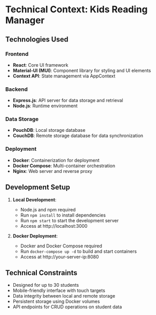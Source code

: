 # Technical Context: Kids Reading Manager

## Technologies Used

### Frontend
- **React**: Core UI framework
- **Material-UI (MUI)**: Component library for styling and UI elements
- **Context API**: State management via AppContext

### Backend
- **Express.js**: API server for data storage and retrieval
- **Node.js**: Runtime environment

### Data Storage
- **PouchDB**: Local storage database
- **CouchDB**: Remote storage database for data synchronization

### Deployment
- **Docker**: Containerization for deployment
- **Docker Compose**: Multi-container orchestration
- **Nginx**: Web server and reverse proxy

## Development Setup
1. **Local Development**:
   - Node.js and npm required
   - Run `npm install` to install dependencies
   - Run `npm start` to start the development server
   - Access at http://localhost:3000

2. **Docker Deployment**:
   - Docker and Docker Compose required
   - Run `docker-compose up -d` to build and start containers
   - Access at http://your-server-ip:8080

## Technical Constraints
- Designed for up to 30 students
- Mobile-friendly interface with touch targets
- Data integrity between local and remote storage
- Persistent storage using Docker volumes
- API endpoints for CRUD operations on student data